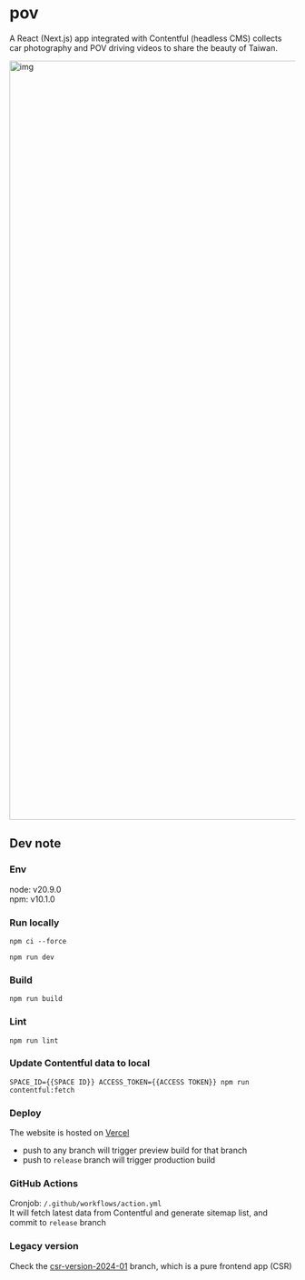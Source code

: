 # pov

A React (Next.js) app integrated with Contentful (headless CMS) collects car photography and POV driving videos to share the beauty of Taiwan.

<img width="1336" alt="img" src="https://github.com/x3388638/pov/assets/8147952/3cc615b5-0ee3-4a77-95f3-5949b5cd100b">


## Dev note

### Env

node: v20.9.0  
npm: v10.1.0

### Run locally

```
npm ci --force
```

```
npm run dev
```

### Build

```
npm run build
```

### Lint

```
npm run lint
```

### Update Contentful data to local

```
SPACE_ID={{SPACE ID}} ACCESS_TOKEN={{ACCESS TOKEN}} npm run contentful:fetch
```

### Deploy

The website is hosted on [Vercel](https://vercel.com/)

- push to any branch will trigger preview build for that branch
- push to `release` branch will trigger production build

### GitHub Actions

Cronjob: `/.github/workflows/action.yml`  
It will fetch latest data from Contentful and generate sitemap list, and commit to `release` branch

### Legacy version

Check the [csr-version-2024-01](https://github.com/x3388638/pov/tree/csr-version-2024-01) branch, which is a pure frontend app (CSR)
